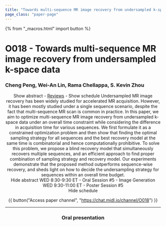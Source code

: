 ```yaml
---
title: "Towards multi-sequence MR image recovery from undersampled k-space data"
page_class: "paper-page"
---
```


{% from "_macros.html" import button %}

# O018 - Towards multi-sequence MR image recovery from undersampled k-space data


### Cheng Peng, Wei-An Lin, Rama Chellappa, S. Kevin Zhou

<center><a class="toggle_visibility" data-selector=".paper_abstract" data-level="3">Show abstract</a>
        - <a href="https://openreview.net/forum?id=Pk7In-gVEd">Reviews</a>
        - <a class="toggle_visibility" data-selector=".paper_qa" data-level="3">Show schedule</a>

<span class="paper_abstract">
        Undersampled MR image recovery has been widely studied for accelerated MR acquisition. However, it has been mostly studied under a single sequence scenario, despite the fact that multi-sequence MR scan is common in practice. In this paper, we aim to optimize multi-sequence MR image recovery from undersampled k-space data under an overall time constraint while considering the difference in acquisition time for various sequences. We first formulate it as a constrained optimization problem and then show that finding the optimal sampling strategy for all sequences and the best recovery model at the same time is combinatorial and hence computationally prohibitive. To solve this problem, we propose a blind recovery model that simultaneously recovers multiple sequences, and an efficient approach to find proper combination of sampling strategy and recovery model. Our experiments demonstrate that the proposed method outperforms sequence-wise recovery, and sheds light on how to decide the undersampling strategy for sequences within an overall time budget.
        <span class="actions">
  <br/>
  <a class="toggle_visibility" data-level="2">Hide abstract</a></span>
</span>

<span class="paper_qa">
        WED 8:30-9:30 ET - Oral Session #5 - Image Generation<br/>WED 9:30-11:00 ET - Poster Session #5
        <br/>
        <span class="actions"><a class="toggle_visibility" data-level="2">Hide schedule</a></span>
</span>

{{ button("Access paper channel", "https://chat.midl.io/channel/O018") }}

---

### Oral presentation
